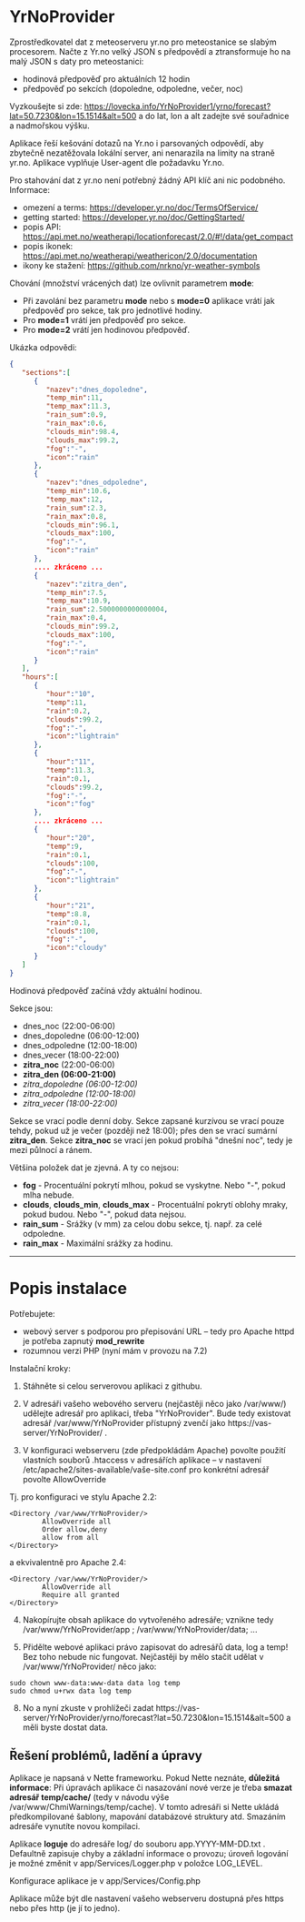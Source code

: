 
# YrNoProvider

Zprostředkovatel dat z meteoserveru yr.no pro meteostanice se slabým procesorem.
Načte z Yr.no velký JSON s předpovědí a ztransformuje ho na malý JSON s daty pro meteostanici:
- hodinová předpověď pro aktuálních 12 hodin
- předpověď po sekcích (dopoledne, odpoledne, večer, noc)

Vyzkoušejte si zde: https://lovecka.info/YrNoProvider1/yrno/forecast?lat=50.7230&lon=15.1514&alt=500 a do lat, lon a alt zadejte své souřadnice a nadmořskou výšku.

Aplikace řeší kešování dotazů na Yr.no i parsovaných odpovědí, aby zbytečně nezatěžovala lokální server, ani nenarazila na limity na straně yr.no. Aplikace vyplňuje User-agent dle požadavku Yr.no.

Pro stahování dat z yr.no není potřebný žádný API klíč ani nic podobného. Informace:
- omezení a terms: https://developer.yr.no/doc/TermsOfService/
- getting started: https://developer.yr.no/doc/GettingStarted/
- popis API: https://api.met.no/weatherapi/locationforecast/2.0/#!/data/get_compact
- popis ikonek: https://api.met.no/weatherapi/weathericon/2.0/documentation
- ikony ke stažení: https://github.com/nrkno/yr-weather-symbols

Chování (množství vrácených dat) lze ovlivnit parametrem **mode**:
- Při zavolání bez parametru **mode** nebo s **mode=0** aplikace vrátí jak předpověď pro sekce, tak pro jednotlivé hodiny.
- Pro **mode=1** vrátí jen předpověď pro sekce.
- Pro **mode=2** vrátí jen hodinovou předpověď.

Ukázka odpovědi:

```json
{
   "sections":[
      {
         "nazev":"dnes_dopoledne",
         "temp_min":11,
         "temp_max":11.3,
         "rain_sum":0.9,
         "rain_max":0.6,
         "clouds_min":98.4,
         "clouds_max":99.2,
         "fog":"-",
         "icon":"rain"
      },
      {
         "nazev":"dnes_odpoledne",
         "temp_min":10.6,
         "temp_max":12,
         "rain_sum":2.3,
         "rain_max":0.8,
         "clouds_min":96.1,
         "clouds_max":100,
         "fog":"-",
         "icon":"rain"
      },
      .... zkráceno ...
      {
         "nazev":"zitra_den",
         "temp_min":7.5,
         "temp_max":10.9,
         "rain_sum":2.5000000000000004,
         "rain_max":0.4,
         "clouds_min":99.2,
         "clouds_max":100,
         "fog":"-",
         "icon":"rain"
      }
   ],
   "hours":[
      {
         "hour":"10",
         "temp":11,
         "rain":0.2,
         "clouds":99.2,
         "fog":"-",
         "icon":"lightrain"
      },
      {
         "hour":"11",
         "temp":11.3,
         "rain":0.1,
         "clouds":99.2,
         "fog":"-",
         "icon":"fog"
      },
      .... zkráceno ...
      {
         "hour":"20",
         "temp":9,
         "rain":0.1,
         "clouds":100,
         "fog":"-",
         "icon":"lightrain"
      },
      {
         "hour":"21",
         "temp":8.8,
         "rain":0.1,
         "clouds":100,
         "fog":"-",
         "icon":"cloudy"
      }
   ]
}
```

Hodinová předpověď začíná vždy aktuální hodinou.

Sekce jsou:
- dnes_noc (22:00-06:00)
- dnes_dopoledne (06:00-12:00)
- dnes_odpoledne (12:00-18:00)
- dnes_vecer (18:00-22:00)
- **zitra_noc** (22:00-06:00)
- **zitra_den (06:00-21:00)**
- *zitra_dopoledne (06:00-12:00)*
- *zitra_odpoledne (12:00-18:00)*
- *zitra_vecer (18:00-22:00)*

Sekce se vrací podle denní doby. Sekce zapsané kurzívou se vrací pouze tehdy, pokud už je večer (později než 18:00); přes den se vrací sumární **zitra_den**. Sekce **zitra_noc** se vrací jen pokud probíhá "dnešní noc", tedy je mezi půlnocí a ránem.

Většina položek dat je zjevná. A ty co nejsou:
- **fog** - Procentuální pokrytí mlhou, pokud se vyskytne. Nebo "-", pokud mlha nebude.
- **clouds**, **clouds_min**, **clouds_max** - Procentuální pokrytí oblohy mraky, pokud budou. Nebo "-", pokud data nejsou.
- **rain_sum** - Srážky (v mm) za celou dobu sekce, tj. např. za celé odpoledne.
- **rain_max** - Maximální srážky za hodinu.

---
# Popis instalace

Potřebujete:

* webový server s podporou pro přepisování URL – tedy pro Apache httpd je potřeba zapnutý **mod_rewrite**
* rozumnou verzi PHP (nyní mám v provozu na 7.2)

Instalační kroky:

1) Stáhněte si celou serverovou aplikaci z githubu.

2) V adresáři vašeho webového serveru (nejčastěji něco jako /var/www/) udělejte adresář pro aplikaci, třeba "YrNoProvider". Bude tedy existovat adresář /var/www/YrNoProvider přístupný zvenčí jako https://vas-server/YrNoProvider/ .

3) V konfiguraci webserveru (zde předpokládám Apache) povolte použití vlastních souborů .htaccess v adresářích aplikace – v nastavení /etc/apache2/sites-available/vaše-site.conf pro konkrétní adresář povolte AllowOverride

Tj. pro konfiguraci ve stylu Apache 2.2:
```
<Directory /var/www/YrNoProvider/>
        AllowOverride all
        Order allow,deny
        allow from all
</Directory>
```
a ekvivalentně pro Apache 2.4:
```
<Directory /var/www/YrNoProvider/>
        AllowOverride all
        Require all granted
</Directory>
```

4) Nakopírujte obsah aplikace do vytvořeného adresáře; vznikne tedy /var/www/YrNoProvider/app ; /var/www/YrNoProvider/data; ...

5) Přidělte webové aplikaci právo zapisovat do adresářů data, log a temp! Bez toho nebude nic fungovat. Nejčastěji by mělo stačit udělat v /var/www/YrNoProvider/ něco jako:

```
sudo chown www-data:www-data data log temp
sudo chmod u+rwx data log temp
```

8) No a nyní zkuste v prohlížeči zadat https://vas-server/YrNoProvider/yrno/forecast?lat=50.7230&lon=15.1514&alt=500 a měli byste dostat data.


## Řešení problémů, ladění a úpravy

Aplikace je napsaná v Nette frameworku. Pokud Nette neznáte, **důležitá informace**: Při úpravách aplikace či nasazování nové verze je třeba **smazat adresář temp/cache/** (tedy v návodu výše /var/www/ChmiWarnings/temp/cache). V tomto adresáři si Nette ukládá předkompilované šablony, mapování databázové struktury atd. Smazáním adresáře vynutíte novou kompilaci.

Aplikace **loguje** do adresáře log/ do souboru app.YYYY-MM-DD.txt . Defaultně zapisuje chyby a základní informace o provozu; úroveň logování je možné změnit v app/Services/Logger.php v položce LOG_LEVEL.

Konfigurace aplikace je v app/Services/Config.php

Aplikace může být dle nastavení vašeho webserveru dostupná přes https nebo přes http (je jí to jedno).
